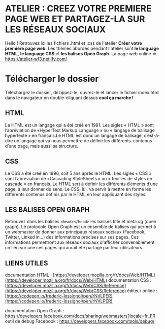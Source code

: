 # ATELIER : CREEZ VOTRE PREMIERE PAGE WEB ET PARTAGEZ-LA SUR LES RÉSEAUX SOCIAUX

Hello ! Retrouvez ici les fichiers .html et .css de l'atelier **Créer votre première page web**.  Les thèmes abordés pendant l'atelier sont **le language HTML**, **le language CSS** et **les balises Open Graph**.
La page web online => https://atelier-wf3.netlify.com/


# Télécharger le dossier 

Téléchargez le dossier, dézippez-le, ouvrez-le et lancer le fichier index.html dans le navigateur en double-cliquant dessus **cool ça marche !**

## HTML

Le HTML est un langage qui a été créé en 1991. Les sigles « HTML » sont l’abréviation de «HyperText Markup Language » ou « langage de balisage hypertexte » en français.Le HTML est donc un langage de balisage, c’est-à-dire un langage qui va nous permettre de définir les différents. contenus d’une page, mais aussi sa structure.

## CSS

Le CSS a été créé en 1996, soit 5 ans après le HTML. Les sigles « CSS » sont l’abréviation de «Cascading StyleSheets » ou « feuilles de styles en cascade » en français. Le HTML sert à définir les différents éléments d’une page, à leur donner du sens. Le CSS, lui, va servir à mettre en forme les différents contenus définis par le HTML en leur appliquant des styles.

## LES BALISES OPEN GRAPH

Retrouvez dans les balises `<head></head>` les balises title et meta og (open graph). Le protocole Open Graph est un ensemble de balises qui permet à un webmaster de donner aux principaux réseaux sociaux (Facebook, Twitter, Linked in...) des informations précises sur ses pages. Ces informations permettront aux réseaux sociaux d'afficher convenablement un lien sur une ces pages qui aurait été partagé par leur utilisateurs.

## LIENS UTILES
documentation HTML : [https://developer.mozilla.org/fr/docs/Web/HTML](https://developer.mozilla.org/fr/docs/Web/HTML)
documentation CSS : [https://developer.mozilla.org/fr/docs/Web/CSS/Reference](https://developer.mozilla.org/fr/docs/Web/CSS/Reference)
éditeur online : [https://codepen.io/frederic-lossignol/pen/rNVLPER](https://codepen.io/frederic-lossignol/pen/rNVLPER)

documentation Open Graph : https://developers.facebook.com/docs/sharing/webmasters?locale=fr_FR
outil de debug Facebook : https://developers.facebook.com/tools/debug/
